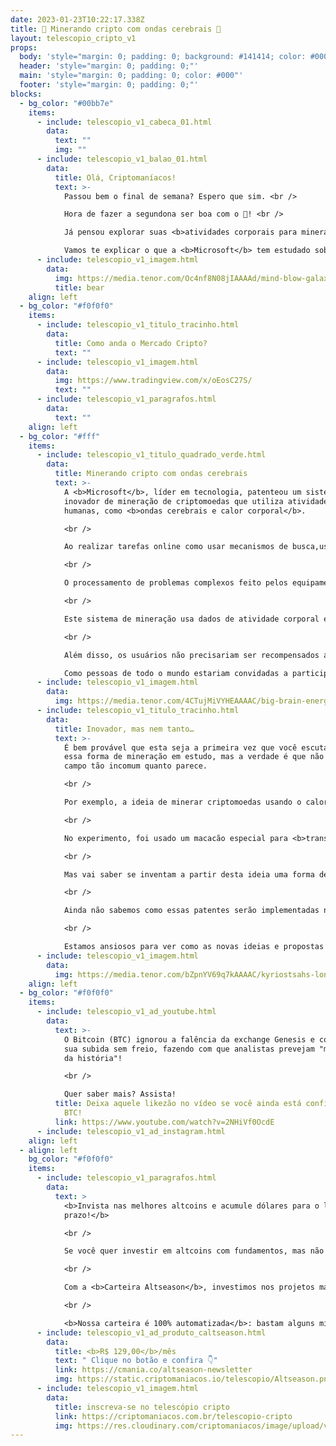 ```yaml
---
date: 2023-01-23T10:22:17.338Z
title: 🧠 Minerando cripto com ondas cerebrais 🤯
layout: telescopio_cripto_v1
props:
  body: 'style="margin: 0; padding: 0; background: #141414; color: #000"'
  header: 'style="margin: 0; padding: 0;"'
  main: 'style="margin: 0; padding: 0; color: #000"'
  footer: 'style="margin: 0; padding: 0;"'
blocks:
  - bg_color: "#00bb7e"
    items:
      - include: telescopio_v1_cabeca_01.html
        data:
          text: ""
          img: ""
      - include: telescopio_v1_balao_01.html
        data:
          title: Olá, Criptomaníacos!
          text: >-
            Passou bem o final de semana? Espero que sim. <br />

            Hora de fazer a segundona ser boa com o 🔭! <br />

            Já pensou explorar suas <b>atividades corporais para minerar cripto</b>?<br />

            Vamos te explicar o que a <b>Microsoft</b> tem estudado sobre isso!
      - include: telescopio_v1_imagem.html
        data:
          img: https://media.tenor.com/Oc4nf8N08jIAAAAd/mind-blow-galaxy.gif
          title: bear
    align: left
  - bg_color: "#f0f0f0"
    items:
      - include: telescopio_v1_titulo_tracinho.html
        data:
          title: Como anda o Mercado Cripto?
          text: ""
      - include: telescopio_v1_imagem.html
        data:
          img: https://www.tradingview.com/x/oEosC27S/
          text: ""
      - include: telescopio_v1_paragrafos.html
        data:
          text: ""
    align: left
  - bg_color: "#fff"
    items:
      - include: telescopio_v1_titulo_quadrado_verde.html
        data:
          title: Minerando cripto com ondas cerebrais
          text: >-
            A <b>Microsoft</b>, líder em tecnologia, patenteou um sistema
            inovador de mineração de criptomoedas que utiliza atividades
            humanas, como <b>ondas cerebrais e calor corporal</b>. 

            <br />

            Ao realizar tarefas online como usar mecanismos de busca,usar chat box com robôs e assistir anúncios, o usuário pode <b>resolver problemas computacionalmente difíceis de forma inconsciente</b>. Isso te lembra alguma coisa? 

            <br />

            O processamento de problemas complexos feito pelos equipamentos de mineração poderia assim ser feito por humanos enquanto utilizam a internet, no dia a dia. A ideia é interessante, não é?

            <br />

            Este sistema de mineração usa dados de atividade corporal e pode ser utilizado com diferentes tipos de sensores, como <b>monitores de frequência cardíaca, sensores térmicos e sensores ópticos</b>. Dessa forma, é possível medir ou sentir a atividade corporal ou escanear o corpo humano.

            <br />

            Além disso, os usuários não precisariam ser recompensados apenas ​​com criptomoedas. <br />

            Como pessoas de todo o mundo estariam convidadas a participar do processo de forma muito simples, a recompensa poderia incluir materiais mais apelativos à grandes massas, como receber <b>acesso gratuito a conteúdos pagos como streaming de vídeo e áudio ou ebooks</b>.
      - include: telescopio_v1_imagem.html
        data:
          img: https://media.tenor.com/4CTujMiVYHEAAAAC/big-brain-energi-energi.gif
      - include: telescopio_v1_titulo_tracinho.html
        data:
          title: Inovador, mas nem tanto…
          text: >-
            É bem provável que esta seja a primeira vez que você escuta sobre
            essa forma de mineração em estudo, mas a verdade é que não é um
            campo tão incomum quanto parece.

            <br />

            Por exemplo, a ideia de minerar criptomoedas usando o calor corporal humano já foi explorada por outras organizações, como o experimento realizado pelo fundador do <b>Instituto Holandês de Obsolescência Humana</b>, em 2018.

            <br />

            No experimento, foi usado um macacão especial para <b>transformar o calor corporal em uma fonte de energia sustentável</b> e alimentar um computador para minerar criptomoedas. Parece uma ideia meio absurda… 

            <br />

            Mas vai saber se inventam a partir desta ideia uma forma de capturar o calor do ambiente, sem necessidade das roupas especiais… Uma balada cripto possivelmente geraria uma quantidade de energia e tanto. Já se imaginou dançando e minerando ao mesmo tempo? 🤣

            <br />

            Ainda não sabemos como essas patentes serão implementadas na prática, mas certamente será legal acompanhar sua evolução no futuro. 

            <br />

            Estamos ansiosos para ver como as novas ideias e propostas podem revolucionar a mineração de criptomoedas e torná-la mais eficiente.
      - include: telescopio_v1_imagem.html
        data:
          img: https://media.tenor.com/bZpnYV69q7kAAAAC/kyriostsahs-lonely.gif
    align: left
  - bg_color: "#f0f0f0"
    items:
      - include: telescopio_v1_ad_youtube.html
        data:
          text: >-
            O Bitcoin (BTC) ignorou a falência da exchange Genesis e continuou a
            sua subida sem freio, fazendo com que analistas prevejam "maior alta
            da história"!

            <br />

            Quer saber mais? Assista!
          title: Deixa aquele likezão no vídeo se você ainda está confiante na alta do
            BTC!
          link: https://www.youtube.com/watch?v=2NHiVf0OcdE
      - include: telescopio_v1_ad_instagram.html
    align: left
  - align: left
    bg_color: "#f0f0f0"
    items:
      - include: telescopio_v1_paragrafos.html
        data:
          text: >
            <b>Invista nas melhores altcoins e acumule dólares para o longo
            prazo!</b>

            <br />

            Se você quer investir em altcoins com fundamentos, mas não sabe como avaliar os projetos e não consegue acertar os preços de entrada, temos a solução pra você.

            <br />

            Com a <b>Carteira Altseason</b>, investimos nos projetos mais promissores para o longo prazo, como Ethereum, Aave, Polygon e outros, aproveitando os melhores preços!

            <br />

            <b>Nossa carteira é 100% automatizada</b>: bastam alguns minutos para configurá-la e deixá-la rebalancear os seus ativos — não temos acesso aos seus fundos, podemos apenas rebalancear o seu portfólio.
      - include: telescopio_v1_ad_produto_caltseason.html
        data:
          title: <b>R$ 129,00</b>/mês
          text: " Clique no botão e confira 👇"
          link: https://cmania.co/altseason-newsletter
          img: https://static.criptomaniacos.io/telescopio/Altseason.png
      - include: telescopio_v1_imagem.html
        data:
          title: inscreva-se no telescópio cripto
          link: https://criptomaniacos.com.br/telescopio-cripto
          img: https://res.cloudinary.com/criptomaniacos/image/upload/v1662133224/telescopio/inscreva-se-telescopio.png
---
```

